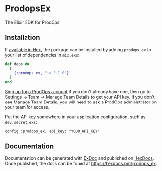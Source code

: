 # ProdopsEx

The Elixir SDK for ProdOps

## Installation

If [available in Hex](https://hex.pm/docs/publish), the package can be installed
by adding `prodops_ex` to your list of dependencies in `mix.exs`:

```elixir
def deps do
  [
    {:prodops_ex, "~> 0.1.0"}
  ]
end
```

[Sign up for a ProdOps account](https://app.prodops.ai) if you don't already
have one, then go to Settings -> Team -> Manage Team Details to get your API
key. If you don't see Manage Team Details, you will need to ask a ProdOps
administrator on your team for access.

Put the API key somewhere in your application configuration, such as
`dev.secret.exs`:

```
config :prodops_ex, api_key: "YOUR_API_KEY"
```

## Documentation

Documentation can be generated with [ExDoc](https://github.com/elixir-lang/ex_doc)
and published on [HexDocs](https://hexdocs.pm). Once published, the docs can
be found at <https://hexdocs.pm/prodops_ex>.

